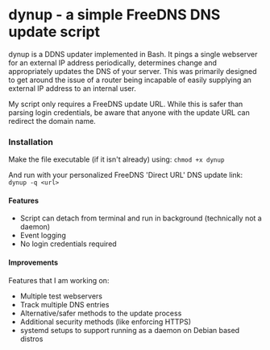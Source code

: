 # dynup - a simple FreeDNS DNS update script

dynup is a DDNS updater implemented in Bash. It pings a single webserver for an external IP address periodically, determines change and appropriately updates the DNS of your server. This was primarily designed to get around the issue of a router being incapable of easily supplying an external IP address to an internal user. 

My script only requires a FreeDNS update URL. While this is safer than parsing login credentials, be aware that anyone with the update URL can redirect the domain name.

### Installation
Make the file executable (if it isn't already) using:
`chmod +x dynup`

And run with your personalized FreeDNS 'Direct URL' DNS update link:
`dynup -q <url>`

#### Features
  - Script can detach from terminal and run in background (technically not a daemon)
  - Event logging
  - No login credentials required

#### Improvements
Features that I am working on:

  - Multiple test webservers
  - Track multiple DNS entries
  - Alternative/safer methods to the update process 
  - Additional security methods (like enforcing HTTPS)
  - systemd setups to support running as a daemon on Debian based distros
